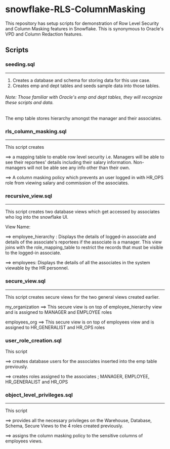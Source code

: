 # snowflake-RLS-ColumnMasking

This repository has setup scripts for demonstration of Row Level Security and Column Masking features in Snowflake.
This is synonymous to Oracle's VPD and Column Redaction features.

## Scripts

### seeding.sql 
--------------
1. Creates a database and schema for storing data for this use case.
2. Creates emp and dept tables and seeds sample data into those tables.
###### Note: Those familiar with Oracle's emp and dept tables, they will recognize these scripts and data.
The emp table stores hierarchy amongst the manager and their associates.

### rls_column_masking.sql
--------------------------
This script creates

==>  a mapping table to enable row level security
      i.e. Managers will be able to see their reportees' details including their salary information.
      Non-managers will not be able see any info other than their own.

==> A column masking policy which prevents an user logged in with HR_OPS role from viewing salary and commission of the associates. 

### recursive_view.sql
------------------------
This script creates two database views which get accessed by associates who log into the snowflake UI. 

View Name: 

==> employee_hierarchy : 
      Displays the details of logged-in associate and details of the associate's reportees if the associate is a manager.
      This view joins with the role_mapping_table to restrict the records that must be visible to the logged-in associate.

==> employees: Displays the details of all the associates in the system viewable by the HR personnel.

### secure_view.sql
--------------------
This script creates secure views for the two general views created earlier.

my_organization ==> This secure view is on top of employee_hierarchy view and is assigned to MANAGER and EMPLOYEE roles

employees_org   ==> This secure view is on top of employees view and is assigned to HR_GENERALIST and HR_OPS roles

### user_role_creation.sql
This script 

==> creates database users for the associates inserted into the emp table previously.

==> creates roles assigned to the associates ; MANAGER, EMPLOYEE, HR_GENERALIST and HR_OPS

### object_level_privileges.sql
--------------------------------
This script 

==> provides all the necessary privileges on the Warehouse, Database, Schema, Secure Views to the 4 roles created previously.

==> assigns the column masking policy to the sensitive columns of employees views.



